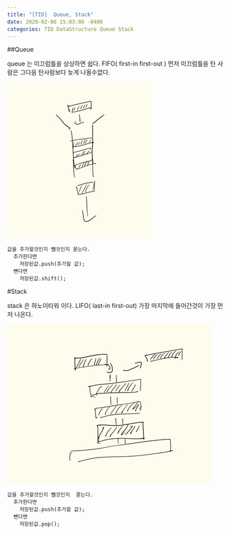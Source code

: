```yaml
---
title: "[TID]  Queue, Stack"
date: 2020-02-06 15:03:00 -0400
categories: TID DataStructure Queue Stack
---
```


##Queue

queue 는 미끄럼틀을 상상하면 쉽다. FIFO( first-in first-out ) 먼저 미끄럼틀을 탄 사람은 그다음 탄사람보다 늦게 나올수없다.

![Queue](https://github.com/KJoobin/kjoobin.github.io/blob/master/assets/images/Queue.jpeg?raw=true)
```
값을 추가할것인지 뺄것인지 묻는다.
  추가한다면
    저장된값.push(추가할 값);
  뺀다면
    저장된값.shift();
```



#Stack

stack 은 하노이타워 이다. LIFO( last-in first-out) 가장 마지막에 들어간것이 가장 먼저 나온다.

![stack](https://github.com/KJoobin/kjoobin.github.io/blob/master/assets/images/Stack.jpeg?raw=true)
```
값을 추가할것인지 뺄것인지  묻는다.
  추가한다면
    저장된값.push(추가할 값);
  뺀다면
    저장된값.pop();
```
